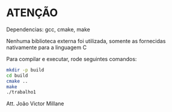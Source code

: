 # ATENÇÃO

Dependencias: gcc, cmake, make

Nenhuma biblioteca externa foi utilizada, somente as fornecidas nativamente
para a linguagem C

Para compilar e executar, rode seguintes comandos:
```sh
mkdir -p build
cd build
cmake ..
make
./trabalho1
```

Att. João Victor Millane
